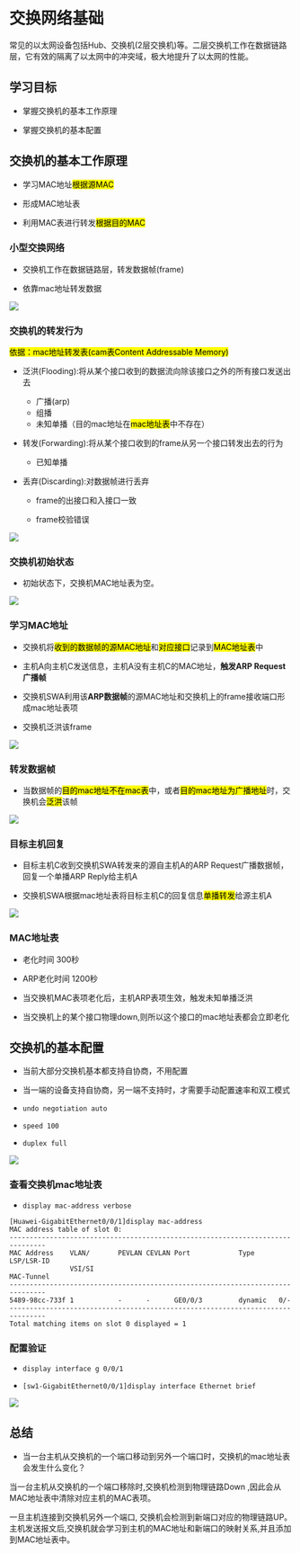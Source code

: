 # 交换网络基础

常见的以太网设备包括Hub、交换机(2层交换机)等。二层交换机工作在数据链路层，它有效的隔离了以太网中的冲突域，极大地提升了以太网的性能。

## 学习目标

- 掌握交换机的基本工作原理

- 掌握交换机的基本配置

## 交换机的基本工作原理

- 学习MAC地址<mark>根据源MAC</mark>

- 形成MAC地址表

- 利用MAC表进行转发<mark>根据目的MAC</mark>

### 小型交换网络

- 交换机工作在数据链路层，转发数据帧(frame)

- 依靠mac地址转发数据

![](../images/switch_network.png)

### 交换机的转发行为

<mark>依据：mac地址转发表(cam表Content Addressable Memory)</mark>

- 泛洪(Flooding):将从某个接口收到的数据流向除该接口之外的所有接口发送出去
  
  - 广播(arp)
  - 组播
  - 未知单播（目的mac地址在<mark>mac地址表</mark>中不存在）

- 转发(Forwarding):将从某个接口收到的frame从另一个接口转发出去的行为
  
  - 已知单播

- 丢弃(Discarding):对数据帧进行丢弃
  
  - frame的出接口和入接口一致
  
  - frame校验错误

![](../images/switch_forwarding.png)

### 交换机初始状态

- 初始状态下，交换机MAC地址表为空。

![](../images/switch_init_state.png)

### 学习MAC地址

- 交换机将<mark>收到的数据帧的源MAC地址</mark>和<mark>对应接口</mark>记录到<mark>MAC地址表</mark>中

- 主机A向主机C发送信息，主机A没有主机C的MAC地址，**触发ARP Request广播帧**

- 交换机SWA利用该**ARP数据帧**的源MAC地址和交换机上的frame接收端口形成mac地址表项

- 交换机泛洪该frame

![](../images/switch_learn_mac_address.png)

### 转发数据帧

- 当数据帧的<mark>目的mac地址不在mac表</mark>中，或者<mark>目的mac地址为广播地址</mark>时，交换机会<mark>泛洪</mark>该帧

![](../images/switch_forwarding_frame.png)

### 目标主机回复

- 目标主机C收到交换机SWA转发来的源自主机A的ARP Request广播数据帧，回复一个单播ARP Reply给主机A

- 交换机SWA根据mac地址表将目标主机C的回复信息<mark>单播转发</mark>给源主机A

![](../images/switch_reply_to_host.png)

### MAC地址表

- 老化时间 300秒

- ARP老化时间 1200秒

- 当交换机MAC表项老化后，主机ARP表项生效，触发未知单播泛洪

- 当交换机上的某个接口物理down,则所以这个接口的mac地址表都会立即老化

## 交换机的基本配置

- 当前大部分交换机基本都支持自协商，不用配置

- 当一端的设备支持自协商，另一端不支持时，才需要手动配置速率和双工模式

- `undo negotiation auto`

- `speed 100`

- `duplex full`

![](../images/switch_basic_config.png)

### 查看交换机mac地址表

- `display mac-address verbose`

```vrp
[Huawei-GigabitEthernet0/0/1]display mac-address
MAC address table of slot 0:
-------------------------------------------------------------------------------
MAC Address    VLAN/       PEVLAN CEVLAN Port            Type      LSP/LSR-ID  
               VSI/SI                                              MAC-Tunnel  
-------------------------------------------------------------------------------
5489-98cc-733f 1           -      -      GE0/0/3         dynamic   0/-         
-------------------------------------------------------------------------------
Total matching items on slot 0 displayed = 1 
```

### 配置验证

- `display interface g 0/0/1`

- `[sw1-GigabitEthernet0/0/1]display interface Ethernet brief`

![](../images/switch_config_verify.png)

## 总结

- 当一台主机从交换机的一个端口移动到另外一个端口时，交换机的mac地址表会发生什么变化？

当一台主机从交换机的一个端口移除时,交换机检测到物理链路Down ,因此会从MAC地址表中清除对应主机的MAC表项。

一旦主机连接到交换机另外一个端口, 交换机会检测到新端口对应的物理链路UP。主机发送报文后,交换机就会学习到主机的MAC地址和新端口的映射关系,并且添加到MAC地址表中。
